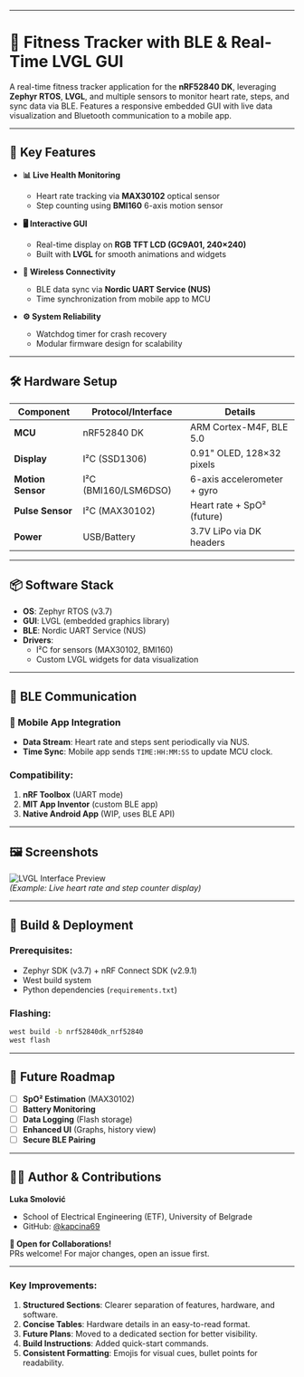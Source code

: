 
---

# 💪 Fitness Tracker with BLE & Real-Time LVGL GUI  

A real-time fitness tracker application for the **nRF52840 DK**, leveraging **Zephyr RTOS**, **LVGL**, and multiple sensors to monitor heart rate, steps, and sync data via BLE. Features a responsive embedded GUI with live data visualization and Bluetooth communication to a mobile app.  

---

## 🚀 Key Features  

- **📊 Live Health Monitoring**  
  - Heart rate tracking via **MAX30102** optical sensor  
  - Step counting using **BMI160** 6-axis motion sensor  

- **🖥️ Interactive GUI**  
  - Real-time display on **RGB TFT LCD (GC9A01, 240×240)**  
  - Built with **LVGL** for smooth animations and widgets  

- **📶 Wireless Connectivity**  
  - BLE data sync via **Nordic UART Service (NUS)**  
  - Time synchronization from mobile app to MCU  

- **⚙️ System Reliability**  
  - Watchdog timer for crash recovery  
  - Modular firmware design for scalability  

---

## 🛠 Hardware Setup  

| Component         | Protocol/Interface  | Details                     |  
|-------------------|---------------------|-----------------------------|  
| **MCU**           | nRF52840 DK         | ARM Cortex-M4F, BLE 5.0     |  
| **Display**       | I²C (SSD1306)       | 0.91" OLED, 128×32 pixels   |  
| **Motion Sensor** | I²C (BMI160/LSM6DSO)| 6-axis accelerometer + gyro  |  
| **Pulse Sensor**  | I²C (MAX30102)      | Heart rate + SpO² (future)  |  
| **Power**         | USB/Battery         | 3.7V LiPo via DK headers    |  

---

## 📦 Software Stack  

- **OS**: Zephyr RTOS (v3.7)  
- **GUI**: LVGL (embedded graphics library)  
- **BLE**: Nordic UART Service (NUS)  
- **Drivers**:  
  - I²C for sensors (MAX30102, BMI160)  
  - Custom LVGL widgets for data visualization  

---

## 🔄 BLE Communication  

### 📱 Mobile App Integration  
- **Data Stream**: Heart rate and steps sent periodically via NUS.  
- **Time Sync**: Mobile app sends `TIME:HH:MM:SS` to update MCU clock.  

### Compatibility:  
1. **nRF Toolbox** (UART mode)  
2. **MIT App Inventor** (custom BLE app)  
3. **Native Android App** (WIP, uses BLE API)  

---

## 🖼️ Screenshots  

![LVGL Interface Preview](https://user-images.githubusercontent.com/your_screenshot_placeholder)  
 *(Example: Live heart rate and step counter display)*  

---

## 🔧 Build & Deployment  

### Prerequisites:  
- Zephyr SDK (v3.7) + nRF Connect SDK (v2.9.1)  
- West build system  
- Python dependencies (`requirements.txt`)  

### Flashing:  
```sh
west build -b nrf52840dk_nrf52840
west flash
```

---

## 🧠 Future Roadmap  

- [ ] **SpO² Estimation** (MAX30102)  
- [ ] **Battery Monitoring**  
- [ ] **Data Logging** (Flash storage)  
- [ ] **Enhanced UI** (Graphs, history view)  
- [ ] **Secure BLE Pairing**  

---

## 👨‍💻 Author & Contributions  

**Luka Smolović**  
- School of Electrical Engineering (ETF), University of Belgrade  
- GitHub: [@kapcina69](https://github.com/kapcina69)  

**🤝 Open for Collaborations!**  
PRs welcome! For major changes, open an issue first.  

---

### Key Improvements:  
1. **Structured Sections**: Clearer separation of features, hardware, and software.  
2. **Concise Tables**: Hardware details in an easy-to-read format.  
3. **Future Plans**: Moved to a dedicated section for better visibility.  
4. **Build Instructions**: Added quick-start commands.  
5. **Consistent Formatting**: Emojis for visual cues, bullet points for readability.  